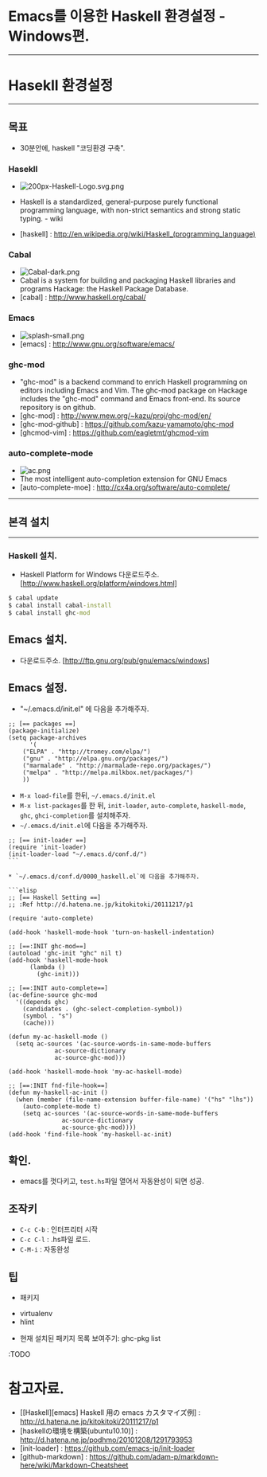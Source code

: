  Emacs를 이용한 Haskell 환경설정 - Windows편.
====================================

----------------------------------
# Hasekll 환경설정
----------------------------------
## 목표
 - 30분안에, haskell "코딩환경 구축".

### Hasekll
 - ![200px-Haskell-Logo.svg.png](http://upload.wikimedia.org/wikipedia/commons/thumb/1/1c/Haskell-Logo.svg/200px-Haskell-Logo.svg.png "")

 - Haskell is a standardized, general-purpose purely functional programming language, with non-strict semantics and strong static typing. - wiki
 - [haskell] : http://en.wikipedia.org/wiki/Haskell_(programming_language)
 
### Cabal
 - ![Cabal-dark.png](http://hackage.haskell.org/images/Cabal-dark.png "")
 - Cabal is a system for building and packaging Haskell libraries and programs
  Hackage: the Haskell Package Database.
 - [cabal] : http://www.haskell.org/cabal/

### Emacs
 - ![splash-small.png](http://www.gnu.org/software/emacs/tour/images/splash-small.png "")
 - [emacs] : http://www.gnu.org/software/emacs/
 
### ghc-mod
 - "ghc-mod" is a backend command to enrich Haskell programming on editors including Emacs and Vim. The ghc-mod package on Hackage includes the "ghc-mod" command and Emacs front-end. Its source repository is on github.
 - [ghc-mod] : http://www.mew.org/~kazu/proj/ghc-mod/en/
 - [ghc-mod-github] : https://github.com/kazu-yamamoto/ghc-mod
 - [ghcmod-vim] : https://github.com/eagletmt/ghcmod-vim
 
### auto-complete-mode
 - ![ac.png](http://cx4a.org/software/auto-complete/ac.png "")
 - The most intelligent auto-completion extension for GNU Emacs
 - [auto-complete-moe] : http://cx4a.org/software/auto-complete/

----------------------------------

## 본격 설치

----------------------------------

### Haskell 설치.
 * Haskell Platform for Windows 다운로드주소. [http://www.haskell.org/platform/windows.html]

````cmd
$ cabal update
$ cabal install cabal-install
$ cabal install ghc-mod
````

## Emacs 설치.
 * 다운로드주소. [http://ftp.gnu.org/pub/gnu/emacs/windows]

## Emacs 설정.
 * "~/.emacs.d/init.el" 에 다음을 추가해주자.

````elisp
;; [== packages ==]
(package-initialize)
(setq package-archives
      '(
	("ELPA" . "http://tromey.com/elpa/")
	("gnu" . "http://elpa.gnu.org/packages/")
	("marmalade" . "http://marmalade-repo.org/packages/")
	("melpa" . "http://melpa.milkbox.net/packages/")
	))
````
 * `M-x load-file`를 한뒤,  `~/.emacs.d/init.el`
 * `M-x list-packages`를 한 뒤, `init-loader`, `auto-complete`, `haskell-mode`, `ghc`, `ghci-completion`를 설치해주자.
 * `~/.emacs.d/init.el`에 다음을 추가해주자.

````elisp
;; [== init-loader ==]
(require 'init-loader)
(init-loader-load "~/.emacs.d/conf.d/")
```

* `~/.emacs.d/conf.d/0000_haskell.el`에 다음을 추가해주자.

```elisp
;; [== Haskell Setting ==]
;; :Ref http://d.hatena.ne.jp/kitokitoki/20111217/p1

(require 'auto-complete)

(add-hook 'haskell-mode-hook 'turn-on-haskell-indentation)

;; [==:INIT ghc-mod==]
(autoload 'ghc-init "ghc" nil t)
(add-hook 'haskell-mode-hook
	  (lambda ()
	    (ghc-init)))

;; [==:INIT auto-complete==]
(ac-define-source ghc-mod
  '((depends ghc)
    (candidates . (ghc-select-completion-symbol))
    (symbol . "s")
    (cache)))

(defun my-ac-haskell-mode ()
  (setq ac-sources '(ac-source-words-in-same-mode-buffers
		     ac-source-dictionary
		     ac-source-ghc-mod)))

(add-hook 'haskell-mode-hook 'my-ac-haskell-mode)

;; [==:INIT fnd-file-hook==]
(defun my-haskell-ac-init ()
  (when (member (file-name-extension buffer-file-name) '("hs" "lhs"))
    (auto-complete-mode t)
    (setq ac-sources '(ac-source-words-in-same-mode-buffers
		       ac-source-dictionary
		       ac-source-ghc-mod))))
(add-hook 'find-file-hook 'my-haskell-ac-init)
````

## 확인.
* emacs를 껏다키고, `test.hs`파일 열어서 자동완성이 되면 성공.


## 조작키
* `C-c C-b` : 인터프리터 시작
* `C-c C-l` : .hs파일 로드.
* `C-M-i` : 자동완성


## 팁
* 패키지
 - virtualenv
 - hlint
* 현재 설치된 패키지 목록 보여주기: ghc-pkg list


:TODO

# 참고자료.

 * [[Haskell][emacs] Haskell 用の emacs カスタマイズ例] : http://d.hatena.ne.jp/kitokitoki/20111217/p1
 * [haskellの環境を構築(ubuntu10.10)] : http://d.hatena.ne.jp/podhmo/20101208/1291793953
 * [init-loader] : https://github.com/emacs-jp/init-loader
 * [github-markdown] : https://github.com/adam-p/markdown-here/wiki/Markdown-Cheatsheet
